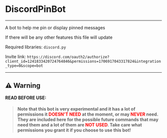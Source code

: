 # DiscordPinBot
---
 A bot to help me pin or display pinned messages

 If there will be any other features this file will update

 Required libraries:
 `discord.py`

 Invite link: `https://discord.com/oauth2/authorize?client_id=1241833420724764846&permissions=1706917043317824&integration_type=0&scope=bot`

 ---
## ⚠️ Warning
**READ BEFORE USE:**

> <h4>Note that this bot is very experimental and it has a lot of permissions it 
> <span style="color:red;">DOESN'T NEED</span> at the moment, or may 
> <span style="color:red;">NEVER</span> need. They are included here for the possible future commands 
> that may need them and a lot of them are <span style="color:red;">NOT USED</span>. 
> Take care what permissions you grant it if you choose to use this bot!</h4>
